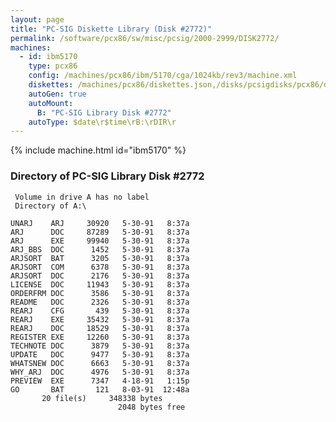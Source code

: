 ```yaml
---
layout: page
title: "PC-SIG Diskette Library (Disk #2772)"
permalink: /software/pcx86/sw/misc/pcsig/2000-2999/DISK2772/
machines:
  - id: ibm5170
    type: pcx86
    config: /machines/pcx86/ibm/5170/cga/1024kb/rev3/machine.xml
    diskettes: /machines/pcx86/diskettes.json,/disks/pcsigdisks/pcx86/diskettes.json
    autoGen: true
    autoMount:
      B: "PC-SIG Library Disk #2772"
    autoType: $date\r$time\rB:\rDIR\r
---
```


{% include machine.html id="ibm5170" %}

### Directory of PC-SIG Library Disk #2772

     Volume in drive A has no label
     Directory of A:\

    UNARJ    ARJ     30920   5-30-91   8:37a
    ARJ      DOC     87289   5-30-91   8:37a
    ARJ      EXE     99940   5-30-91   8:37a
    ARJ_BBS  DOC      1452   5-30-91   8:37a
    ARJSORT  BAT      3205   5-30-91   8:37a
    ARJSORT  COM      6378   5-30-91   8:37a
    ARJSORT  DOC      2176   5-30-91   8:37a
    LICENSE  DOC     11943   5-30-91   8:37a
    ORDERFRM DOC      3586   5-30-91   8:37a
    README   DOC      2326   5-30-91   8:37a
    REARJ    CFG       439   5-30-91   8:37a
    REARJ    EXE     35432   5-30-91   8:37a
    REARJ    DOC     18529   5-30-91   8:37a
    REGISTER EXE     12260   5-30-91   8:37a
    TECHNOTE DOC      3879   5-30-91   8:37a
    UPDATE   DOC      9477   5-30-91   8:37a
    WHATSNEW DOC      6663   5-30-91   8:37a
    WHY_ARJ  DOC      4976   5-30-91   8:37a
    PREVIEW  EXE      7347   4-18-91   1:15p
    GO       BAT       121   8-03-91  12:48a
           20 file(s)     348338 bytes
                            2048 bytes free
